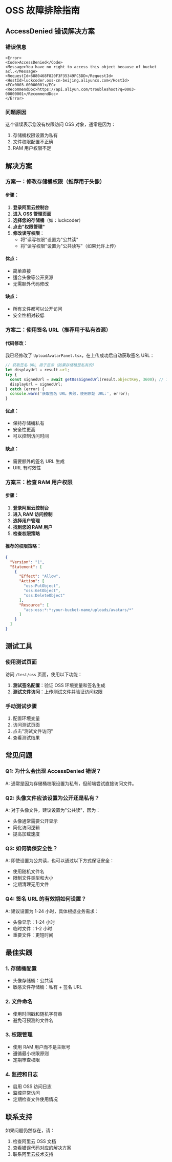 # OSS 故障排除指南

## AccessDenied 错误解决方案

### 错误信息
```
<Error>
<Code>AccessDenied</Code>
<Message>You have no right to access this object because of bucket acl.</Message>
<RequestId>6880468F820F3F35349FC5DD</RequestId>
<HostId>luckcoder.oss-cn-beijing.aliyuncs.com</HostId>
<EC>0003-00000001</EC>
<RecommendDoc>https://api.aliyun.com/troubleshoot?q=0003-00000001</RecommendDoc>
</Error>
```

### 问题原因
这个错误表示您没有权限访问 OSS 对象，通常是因为：
1. 存储桶权限设置为私有
2. 文件权限配置不正确
3. RAM 用户权限不足

## 解决方案

### 方案一：修改存储桶权限（推荐用于头像）

#### 步骤：
1. **登录阿里云控制台**
2. **进入 OSS 管理页面**
3. **选择您的存储桶**（如：luckcoder）
4. **点击"权限管理"**
5. **修改读写权限**：
   - 将"读写权限"设置为"公共读"
   - 将"读写权限"设置为"公共读写"（如果允许上传）

#### 优点：
- 简单直接
- 适合头像等公开资源
- 无需额外代码修改

#### 缺点：
- 所有文件都可以公开访问
- 安全性相对较低

### 方案二：使用签名 URL（推荐用于私有资源）

#### 代码修改：
我已经修改了 `UploadAvatarPanel.tsx`，在上传成功后自动获取签名 URL：

```typescript
// 获取签名 URL 用于显示（如果存储桶是私有的）
let displayUrl = result.url;
try {
  const signedUrl = await getOssSignedUrl(result.objectKey, 3600); // 1小时有效期
  displayUrl = signedUrl;
} catch (error) {
  console.warn('获取签名 URL 失败，使用原始 URL:', error);
}
```

#### 优点：
- 保持存储桶私有
- 安全性更高
- 可以控制访问时间

#### 缺点：
- 需要额外的签名 URL 生成
- URL 有时效性

### 方案三：检查 RAM 用户权限

#### 步骤：
1. **登录阿里云控制台**
2. **进入 RAM 访问控制**
3. **选择用户管理**
4. **找到您的 RAM 用户**
5. **检查权限策略**

#### 推荐的权限策略：
```json
{
  "Version": "1",
  "Statement": [
    {
      "Effect": "Allow",
      "Action": [
        "oss:PutObject",
        "oss:GetObject",
        "oss:DeleteObject"
      ],
      "Resource": [
        "acs:oss:*:*:your-bucket-name/uploads/avatars/*"
      ]
    }
  ]
}
```

## 测试工具

### 使用测试页面
访问 `/test/oss` 页面，使用以下功能：

1. **测试签名配置**：验证 OSS 环境变量和签名生成
2. **测试文件访问**：上传测试文件并验证访问权限

### 手动测试步骤
1. 配置环境变量
2. 访问测试页面
3. 点击"测试文件访问"
4. 查看测试结果

## 常见问题

### Q1: 为什么会出现 AccessDenied 错误？
A: 通常是因为存储桶权限设置为私有，但前端尝试直接访问文件。

### Q2: 头像文件应该设置为公开还是私有？
A: 对于头像文件，建议设置为"公共读"，因为：
- 头像通常需要公开显示
- 简化访问逻辑
- 提高加载速度

### Q3: 如何确保安全性？
A: 即使设置为公共读，也可以通过以下方式保证安全：
- 使用随机文件名
- 限制文件类型和大小
- 定期清理无用文件

### Q4: 签名 URL 的有效期如何设置？
A: 建议设置为 1-24 小时，具体根据业务需求：
- 头像显示：1-24 小时
- 临时文件：1-2 小时
- 重要文件：更短时间

## 最佳实践

### 1. 存储桶配置
- 头像存储桶：公共读
- 敏感文件存储桶：私有 + 签名 URL

### 2. 文件命名
- 使用时间戳和随机字符串
- 避免可预测的文件名

### 3. 权限管理
- 使用 RAM 用户而不是主账号
- 遵循最小权限原则
- 定期审查权限

### 4. 监控和日志
- 启用 OSS 访问日志
- 监控异常访问
- 定期检查文件使用情况

## 联系支持

如果问题仍然存在，请：
1. 检查阿里云 OSS 文档
2. 查看错误代码对应的解决方案
3. 联系阿里云技术支持 